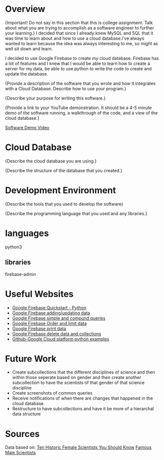 # Overview

{Important! Do not say in this section that this is college assignment. Talk about what you are trying to accomplish as a software engineer to further your learning.}
I decided that since I already knew MySQL and SQL that it was time to learn about and how to use a cloud database.I've always wanted to learn because the idea was always interesting to me, so might as well sit down and learn.

I decided to use Google Firebase to create my cloud database. Firebase has a lot of features and I knew that I would be able to learn how to create a server for my data, be able to use python to write the code to create and update the database.  

{Provide a description of the software that you wrote and how it integrates with a Cloud Database. Describe how to use your program.}

{Describe your purpose for writing this software.}

{Provide a link to your YouTube demonstration. It should be a 4-5 minute demo of the software running, a walkthrough of the code, and a view of the cloud database.}

[Software Demo Video](http://youtube.link.goes.here)

# Cloud Database

{Describe the cloud database you are using.}

{Describe the structure of the database that you created.}

# Development Environment

{Describe the tools that you used to develop the software}

{Describe the programming language that you used and any libraries.}
# languages
python3
## libraries
firebase-admin

# Useful Websites

- [Google Firebase Quickstart - Python](https://firebase.google.com/docs/firestore/quickstart?authuser=0#python_1)
- [Google Firebase adding/updating data](https://firebase.google.com/docs/firestore/manage-data/add-data?authuser=0)
- [Google Firebase simple and compund queries](https://firebase.google.com/docs/firestore/query-data/queries?authuser=0#collection-group-query)
- [Google Firebase Order and limit data](https://firebase.google.com/docs/firestore/query-data/order-limit-data?authuser=0)
- [Google Firebase print data](https://firebase.google.com/docs/firestore/query-data/get-data?authuser=0)
- [Google Firebase delete data and collections](https://firebase.google.com/docs/firestore/manage-data/delete-data?authuser=0#collections)
- [Github-Google Cloud platform python examples](https://github.com/GoogleCloudPlatform/python-docs-samples/blob/4939eec8552f45f4a259e7dc33080cb12241b296/firestore/cloud-client/snippets.py#L111-L167)


# Future Work

- Create subcollections that the different disciplines of science and then within those seperate based on gender and then create another subcollection to have the scientists of that gender of that science discipline 
- Create screenshots of common queries 
- Receive notifications of when there are changes that happened in the cloud database
- Restructure to have subcollections and have it be more of a hierarchal data structure

# Sources 
Data based on:
[Ten Historic Female Scientists You Should Know](https://www.smithsonianmag.com/science-nature/ten-historic-female-scientists-you-should-know-84028788/)
[Famous Male Scientists](https://www.ranker.com/list/famous-male-scientists/reference)